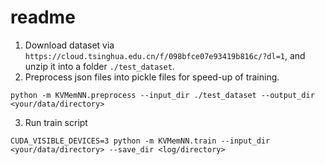 # readme
1. Download dataset via `https://cloud.tsinghua.edu.cn/f/098bfce07e93419b816c/?dl=1`, and unzip it into a folder `./test_dataset`.
2. Preprocess json files into pickle files for speed-up of training.
```
python -m KVMemNN.preprocess --input_dir ./test_dataset --output_dir <your/data/directory>
```
3. Run train script
```
CUDA_VISIBLE_DEVICES=3 python -m KVMemNN.train --input_dir <your/data/directory> --save_dir <log/directory>
```
